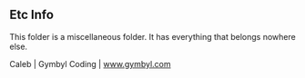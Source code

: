 Etc Info
--------------------------------------------------------------------------------

This folder is a miscellaneous folder. It has everything that belongs nowhere else.

Caleb | Gymbyl Coding | www.gymbyl.com